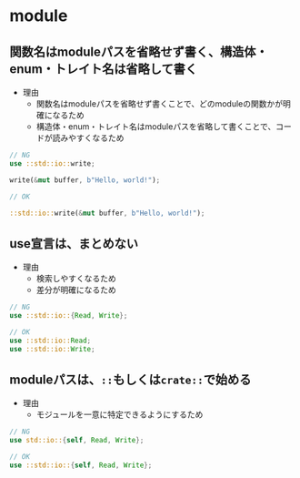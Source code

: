 # module

## 関数名はmoduleパスを省略せず書く、構造体・enum・トレイト名は省略して書く

- 理由
  - 関数名はmoduleパスを省略せず書くことで、どのmoduleの関数かが明確になるため
  - 構造体・enum・トレイト名はmoduleパスを省略して書くことで、コードが読みやすくなるため

```rust
// NG
use ::std::io::write;

write(&mut buffer, b"Hello, world!");

// OK

::std::io::write(&mut buffer, b"Hello, world!");

```


## use宣言は、まとめない

- 理由
  - 検索しやすくなるため
  - 差分が明確になるため

```rust
// NG
use ::std::io::{Read, Write};

// OK
use ::std::io::Read;
use ::std::io::Write;
```

## moduleパスは、`::`もしくは`crate::`で始める

- 理由
  - モジュールを一意に特定できるようにするため

```rust
// NG
use std::io::{self, Read, Write};

// OK
use ::std::io::{self, Read, Write};
```
